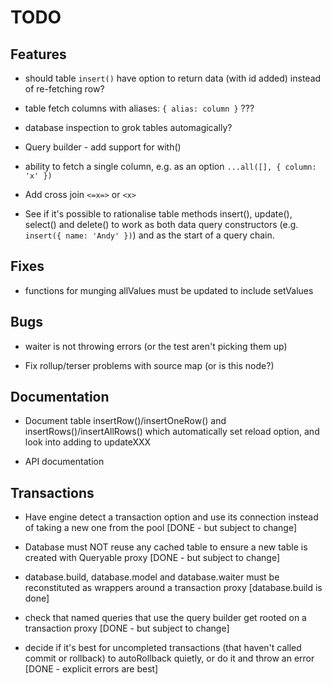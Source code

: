 # TODO

## Features

* should table `insert()` have option to return data (with id added) instead of
re-fetching row?

* table fetch columns with aliases: `{ alias: column }` ???

* database inspection to grok tables automagically?

* Query builder - add support for with()

* ability to fetch a single column, e.g. as an option
`...all([], { column: 'x' })`

* Add cross join `<=x=>` or `<x>`

* See if it's possible to rationalise table methods insert(), update(),
select() and delete() to work as both data query constructors (e.g.
`insert({ name: 'Andy' })`) and as the start of a query chain.

## Fixes

* functions for munging allValues must be updated to include setValues

## Bugs

* waiter is not throwing errors (or the test aren't picking them up)

* Fix rollup/terser problems with source map (or is this node?)

## Documentation

* Document table insertRow()/insertOneRow() and insertRows()/insertAllRows()
which automatically set reload option, and look into adding to updateXXX

* API documentation

## Transactions

* Have engine detect a transaction option and use its connection instead of
taking a new one from the pool [DONE - but subject to change]

* Database must NOT reuse any cached table to ensure a new table is created
with Queryable proxy [DONE - but subject to change]

* database.build, database.model and database.waiter must be reconstituted as
wrappers around a transaction proxy [database.build is done]

* check that named queries that use the query builder get rooted on a transaction
proxy [DONE - but subject to change]

* decide if it's best for uncompleted transactions (that haven't called commit
or rollback) to autoRollback quietly, or do it and throw an error [DONE - explicit
errors are best]
